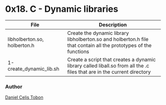 # 0x18. C - Dynamic libraries

| File | Description |
| ------ | ------ |
| libholberton.so, holberton.h | Create the dynamic library libholberton.so and holberton.h file that contain all the prototypes of the functions |
| 1-create_dynamic_lib.sh | Create a script that creates a dynamic library called liball.so from all the .c files that are in the current directory |

### Author
[Daniel Celis Tobon](https://github.com/danicelistobon)
